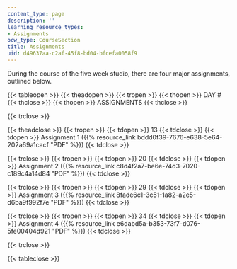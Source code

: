 ```yaml
---
content_type: page
description: ''
learning_resource_types:
- Assignments
ocw_type: CourseSection
title: Assignments
uid: d49637aa-c2af-45f8-bd04-bfcefa0058f9
---
```


During the course of the five week studio, there are four major assignments, outlined below.

{{< tableopen >}}
{{< theadopen >}}
{{< tropen >}}
{{< thopen >}}
DAY #
{{< thclose >}}
{{< thopen >}}
ASSIGNMENTS
{{< thclose >}}

{{< trclose >}}

{{< theadclose >}}
{{< tropen >}}
{{< tdopen >}}
13
{{< tdclose >}}
{{< tdopen >}}
Assignment 1 ({{% resource_link bddd0f39-7676-e638-5e64-202a69a1cacf "PDF" %}})
{{< tdclose >}}

{{< trclose >}}
{{< tropen >}}
{{< tdopen >}}
20
{{< tdclose >}}
{{< tdopen >}}
Assignment 2 ({{% resource_link c8d4f2a7-be6e-74d3-7020-c189c4a14d84 "PDF" %}})
{{< tdclose >}}

{{< trclose >}}
{{< tropen >}}
{{< tdopen >}}
29
{{< tdclose >}}
{{< tdopen >}}
Assignment 3 ({{% resource_link 8fade6c1-3c51-1a82-a2e5-d6ba9f992f7e "PDF" %}})
{{< tdclose >}}

{{< trclose >}}
{{< tropen >}}
{{< tdopen >}}
34
{{< tdclose >}}
{{< tdopen >}}
Assignment 4 ({{% resource_link e6dabd5a-b353-73f7-d076-5fe00404d921 "PDF" %}})
{{< tdclose >}}

{{< trclose >}}

{{< tableclose >}}
